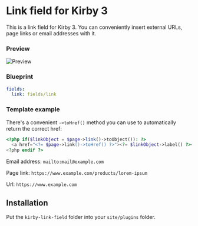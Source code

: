# Link field for Kirby 3

This is a link field for Kirby 3. You can conveniently insert external URLs, page links or email addresses with it.

### Preview

![Preview](https://user-images.githubusercontent.com/7975568/201041984-6d8ce3a4-9d86-4340-96d4-637aec99f816.gif)

### Blueprint
```yaml
fields:
  link: fields/link
```

### Template example

There's a convenient `->toHref()` method you can use to automatically return the correct href:

```php
<?php if($linkObject = $page->link()->toObject()): ?>
  <a href="<?= $page->link()->toHref() ?>"><?= $linkObject->label() ?></a>
<?php endif ?>
```

Email address: `mailto:mail@example.com`

Page link: `https://www.example.com/products/lorem-ipsum`

Url: `https://www.example.com`

## Installation

Put the `kirby-link-field` folder into your `site/plugins` folder.
